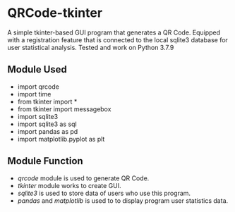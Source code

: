 # QRCode-tkinter

A simple tkinter-based GUI program that generates a QR Code. Equipped with a registration feature that is connected to the local sqlite3 database for user statistical analysis.
Tested and work on Python 3.7.9

## Module Used

* import qrcode
* import time
* from tkinter import *
* from tkinter import messagebox
* import sqlite3
* import sqlite3 as sql
* import pandas as pd
* import matplotlib.pyplot as plt  

## Module Function
* _qrcode_ module is used to generate QR Code.
* _tkinter_ module works to create GUI.
* _sqlite3_ is used to store data of users who use this program.
* _pandas_ and _matplotlib_ is used to to display program user statistics data.
